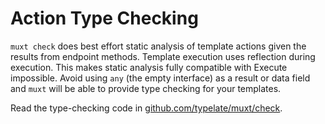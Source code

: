 # Action Type Checking

`muxt check` does best effort static analysis of template actions given the results from endpoint methods.
Template execution uses reflection during execution.
This makes static analysis fully compatible with Execute impossible.
Avoid using `any` (the empty interface) as a result or data field and `muxt` will be able to provide type checking for your templates.

Read the type-checking code in [github.com/typelate/muxt/check](https://pkg.go.dev/github.com/typelate/muxt/check).